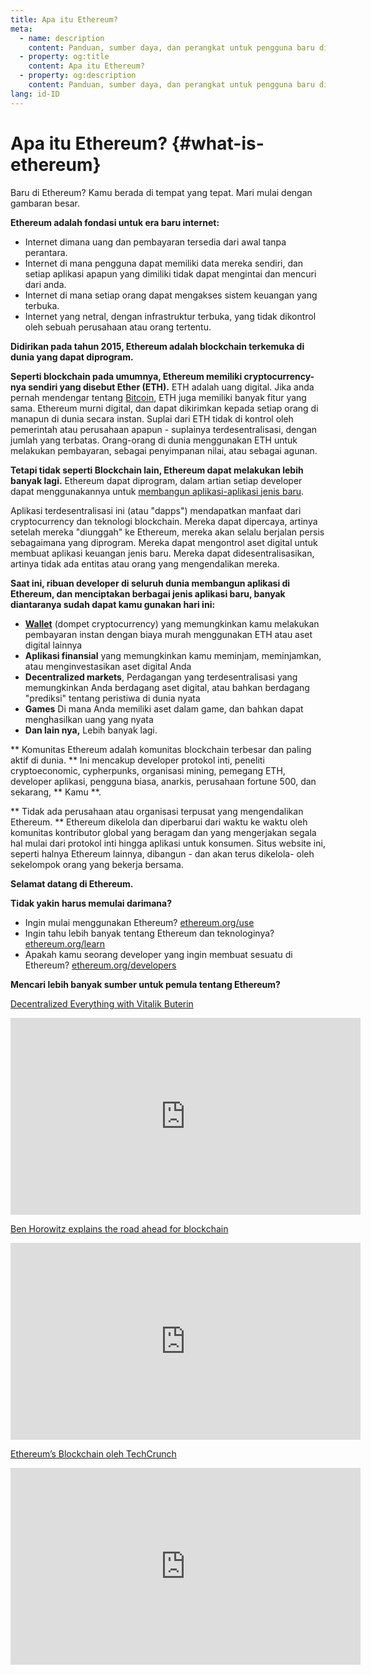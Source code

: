 ```yaml
---
title: Apa itu Ethereum?
meta:
  - name: description
    content: Panduan, sumber daya, dan perangkat untuk pengguna baru di Ethereum.
  - property: og:title
    content: Apa itu Ethereum?
  - property: og:description
    content: Panduan, sumber daya, dan perangkat untuk pengguna baru di Ethereum.
lang: id-ID
---
```


# Apa itu Ethereum? {#what-is-ethereum}

Baru di Ethereum? Kamu berada di tempat yang tepat. Mari mulai dengan gambaran besar.

**Ethereum adalah fondasi untuk era baru internet:**

- Internet dimana uang dan pembayaran tersedia dari awal tanpa perantara.
- Internet di mana pengguna dapat memiliki data mereka sendiri, dan setiap aplikasi apapun yang dimiliki tidak dapat mengintai dan mencuri dari anda.
- Internet di mana setiap orang dapat mengakses sistem keuangan yang terbuka.
- Internet yang netral, dengan infrastruktur terbuka, yang tidak dikontrol oleh sebuah perusahaan atau orang tertentu.

**Didirikan pada tahun 2015, Ethereum adalah blockchain terkemuka di dunia yang dapat diprogram.**

**Seperti blockchain pada umumnya, Ethereum memiliki cryptocurrency-nya sendiri yang disebut Ether (ETH).** ETH adalah uang digital. Jika anda pernah mendengar tentang [Bitcoin](http://bitcoin.org/), ETH juga memiliki banyak fitur yang sama. Ethereum murni digital, dan dapat dikirimkan kepada setiap orang di manapun di dunia secara instan. Suplai dari ETH tidak di kontrol oleh pemerintah atau perusahaan apapun - suplainya terdesentralisasi, dengan jumlah yang terbatas. Orang-orang di dunia menggunakan ETH untuk melakukan pembayaran, sebagai penyimpanan nilai, atau sebagai agunan.

**Tetapi tidak seperti Blockchain lain, Ethereum dapat melakukan lebih banyak lagi.** Ethereum dapat diprogram, dalam artian setiap developer dapat menggunakannya untuk [membangun aplikasi-aplikasi jenis baru](/id/use/#1-use-an-application-built-on-ethereum/).

Aplikasi terdesentralisasi ini (atau "dapps") mendapatkan manfaat dari cryptocurrency dan teknologi blockchain. Mereka dapat dipercaya, artinya setelah mereka "diunggah" ke Ethereum, mereka akan selalu berjalan persis sebagaimana yang diprogram. Mereka dapat mengontrol aset digital untuk membuat aplikasi keuangan jenis baru. Mereka dapat didesentralisasikan, artinya tidak ada entitas atau orang yang mengendalikan mereka.

**Saat ini, ribuan developer di seluruh dunia membangun aplikasi di Ethereum, dan menciptakan berbagai jenis aplikasi baru, banyak diantaranya sudah dapat kamu gunakan hari ini:**

- [**Wallet**](/id/use/#3-what-is-a-wallet-and-which-one-should-i-use/) (dompet cryptocurrency) yang memungkinkan kamu melakukan pembayaran instan dengan biaya murah menggunakan ETH atau aset digital lainnya
- **Aplikasi finansial** yang memungkinkan kamu meminjam, meminjamkan, atau menginvestasikan aset digital Anda
- **Decentralized markets**, Perdagangan yang terdesentralisasi yang memungkinkan Anda berdagang aset digital, atau bahkan berdagang "prediksi" tentang peristiwa di dunia nyata
- **Games** Di mana Anda memiliki aset dalam game, dan bahkan dapat menghasilkan uang yang nyata
- **Dan lain nya,** Lebih banyak lagi.

** Komunitas Ethereum adalah komunitas blockchain terbesar dan paling aktif di dunia. ** Ini mencakup developer protokol inti, peneliti cryptoeconomic, cypherpunks, organisasi mining, pemegang ETH, developer aplikasi, pengguna biasa, anarkis, perusahaan fortune 500, dan sekarang, ** Kamu **.

** Tidak ada perusahaan atau organisasi terpusat yang mengendalikan Ethereum. ** Ethereum dikelola dan diperbarui dari waktu ke waktu oleh komunitas kontributor global yang beragam dan yang mengerjakan segala hal mulai dari protokol inti hingga aplikasi untuk konsumen. Situs website ini, seperti halnya Ethereum lainnya, dibangun - dan akan terus dikelola- oleh sekelompok orang yang bekerja bersama.

**Selamat datang di Ethereum.**

**Tidak yakin harus memulai darimana?**

- Ingin mulai menggunakan Ethereum? [ethereum.org/use](/id/use/)
- Ingin tahu lebih banyak tentang Ethereum dan teknologinya? [ethereum.org/learn](/id/learn/)
- Apakah kamu seorang developer yang ingin membuat sesuatu di Ethereum? [ethereum.org/developers](/id/developers/)

**Mencari lebih banyak sumber untuk pemula tentang Ethereum?**

[Decentralized Everything with Vitalik Buterin](https://youtu.be/WSN5BaCzsbo)

<div class="iframe-container">
  <iframe width="560" height="315" src="https://www.youtube.com/embed/WSN5BaCzsbo" frameborder="0" allow="accelerometer; autoplay; encrypted-media; gyroscope; picture-in-picture" allowfullscreen></iframe>
</div>

[Ben Horowitz explains the road ahead for blockchain](https://www.youtube.com/watch?v=l9jvKWKmRfs&feature=youtu.be)

<div class="iframe-container">
  <iframe width="560" height="315" src="https://www.youtube.com/embed/l9jvKWKmRfs" frameborder="0" allow="accelerometer; autoplay; encrypted-media; gyroscope; picture-in-picture" allowfullscreen></iframe>
</div>

[Ethereum’s Blockchain oleh TechCrunch](https://www.youtube.com/watch?v=WfULutvxvzY)

<div class="iframe-container">
  <iframe width="560" height="315" src="https://www.youtube.com/embed/WfULutvxvzY" frameborder="0" allow="accelerometer; autoplay; encrypted-media; gyroscope; picture-in-picture" allowfullscreen></iframe>
</div>

